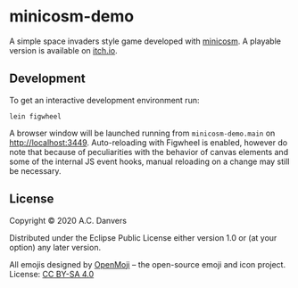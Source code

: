 minicosm-demo
========

A simple space invaders style game developed with [minicosm](https://github.com/jarcane/minicosm). A playable version is available on [itch.io](https://annarcana.itch.io/minicosm-demo).

## Development

To get an interactive development environment run:

    lein figwheel

A browser window will be launched running from `minicosm-demo.main` on [http://localhost:3449](http://localhost:3449). Auto-reloading with Figwheel is enabled, however do note that because of peculiarities with the behavior of canvas elements and some of the internal JS event hooks, manual reloading on a change may still be necessary.

## License

Copyright © 2020 A.C. Danvers

Distributed under the Eclipse Public License either version 1.0 or (at your option) any later version.

All emojis designed by [OpenMoji](https://openmoji.org/) – the open-source emoji and icon project. License: [CC BY-SA 4.0](https://creativecommons.org/licenses/by-sa/4.0/#)
